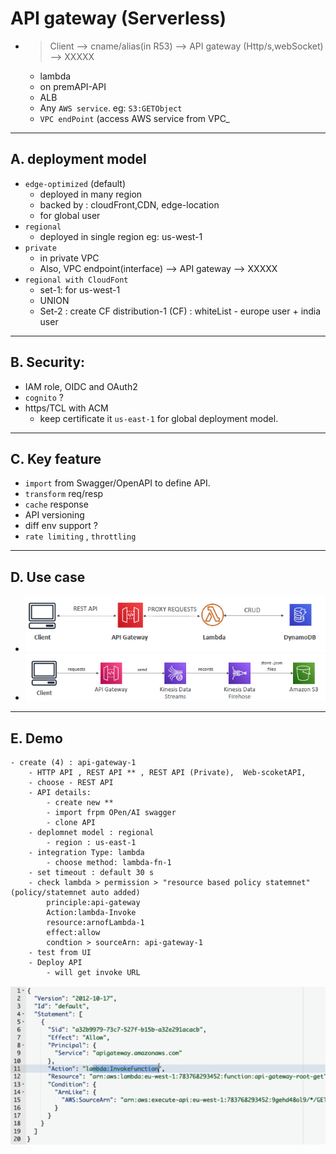 # API gateway (Serverless)
- > Client --> cname/alias(in R53) --> API gateway (Http/s,webSocket) --> XXXXX
  - lambda
  - on premAPI-API
  - ALB
  - Any `AWS service`.  eg: `S3:GETObject`
  - `VPC endPoint` (access AWS service from VPC_
  
---  
## A. deployment model
  - `edge-optimized` (default)
    - deployed in many region
    - backed by : cloudFront,CDN, edge-location
    - for global user
  - `regional`
    - deployed in single region eg: us-west-1
  - `private`
    - in private VPC
    - Also, VPC endpoint(interface) --> API gateway --> XXXXX
  - `regional with CloudFont`
    - set-1: for us-west-1
    - UNION
    - Set-2 : create CF distribution-1 (CF) : whiteList - europe user + india user
---
## B. Security:
- IAM role, OIDC and OAuth2
- `cognito` ?
- https/TCL with ACM 
  - keep certificate it `us-east-1` for global deployment model.
---
## C. Key feature
- `import` from Swagger/OpenAPI to define API.
- `transform` req/resp
- `cache` response
- API versioning
- diff env support ?
- `rate limiting` , `throttling`

---
## D. Use case
- ![img.png](../99_img/moreSrv/api-gateway/img.png)
- ![img_1.png](../99_img/moreSrv/api-gateway/img_1.png)

---
## E. Demo
```
- create (4) : api-gateway-1
    - HTTP API , REST API ** , REST API (Private),  Web-scoketAPI, 
    - choose - REST API
    - API details:  
        - create new **
        - import frpm OPen/AI swagger
        - clone API
    - deplomnet model : regional 
        - region : us-east-1
    - integration Type: lambda
        - choose method: lambda-fn-1
    - set timeout : default 30 s
    - check lambda > permission > "resource based policy statemnet" (policy/statemnet auto added)
        principle:api-gateway
        Action:lambda-Invoke
        resource:arnofLambda-1
        effect:allow
        condtion > sourceArn: api-gateway-1 
    - test from UI
    - Deploy API
        - will get invoke URL
```
![img_2.png](../99_img/moreSrv/api-gateway/img_2.png)
